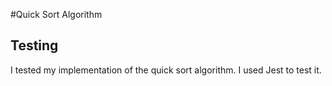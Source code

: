 #Quick Sort Algorithm
## Testing

I tested my implementation of the quick sort algorithm. I used Jest to test it.